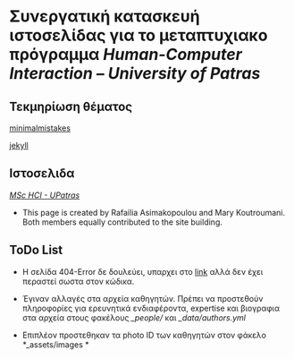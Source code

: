 # Συνεργατική κατασκευή ιστοσελίδας για το μεταπτυχιακο πρόγραμμα *Human-Computer Interaction – University of Patras*

## Τεκμηρίωση θέματος

[minimalmistakes](https://mmistakes.github.io/minimal-mistakes/)

[jekyll](https://jekyllrb.com/docs/)

## Ιστοσελιδα

[*MSc HCI - UPatras*](https://upatras-hci.github.io/site/)

- This page is created by Rafailia Asimakopoulou and Mary Koutroumani. Both members equally contributed to the site building.

## ToDo List

- Η σελίδα 404-Error δε δουλεύει, υπαρχει στο [link](https://upatras-hci.github.io/site/site-en) αλλά δεν έχει περαστεί σωστα στον κώδικα.

- Έγιναν αλλαγές στα αρχεία καθηγητών.  Πρέπει να προστεθούν πληροφορίες για ερευνητικά ενδιαφέροντα, expertise και βιογραφια στα αρχεία στους φακέλους *_people/*  και *_data/authors.yml*

- Επιπλέον προστεθηκαν τα photo ID των καθηγητών στον φάκελο *_assets/images *